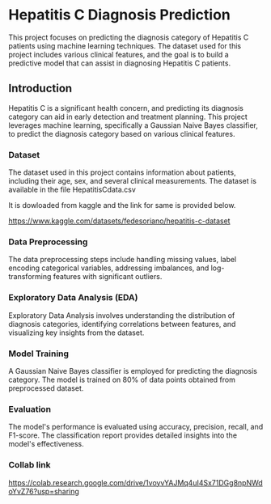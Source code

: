 
# Hepatitis C Diagnosis Prediction

This project focuses on predicting the diagnosis category of Hepatitis C patients using machine learning techniques. The dataset used for this project includes various clinical features, and the goal is to build a predictive model that can assist in diagnosing Hepatitis C patients.

## Introduction
Hepatitis C is a significant health concern, and predicting its diagnosis category can aid in early detection and treatment planning. This project leverages machine learning, specifically a Gaussian Naive Bayes classifier, to predict the diagnosis category based on various clinical features.

### Dataset 
The dataset used in this project contains information about patients, including their age, sex, and several clinical measurements. The dataset is available in the file HepatitisCdata.csv

It is dowloaded from kaggle and the link for same is provided below.

https://www.kaggle.com/datasets/fedesoriano/hepatitis-c-dataset



### Data Preprocessing
The data preprocessing steps include handling missing values, label encoding categorical variables, addressing imbalances, and log-transforming features with significant outliers.

### Exploratory Data Analysis (EDA)
Exploratory Data Analysis involves understanding the distribution of diagnosis categories, identifying correlations between features, and visualizing key insights from the dataset.

### Model Training
A Gaussian Naive Bayes classifier is employed for predicting the diagnosis category. The model is trained on 80% of data points obtained from preprocessed dataset.

### Evaluation
The model's performance is evaluated using accuracy, precision, recall, and F1-score. The classification report provides detailed insights into the model's effectiveness.


### Collab link

https://colab.research.google.com/drive/1voyvYAJMq4uI4Sx71DGg8npNWdoYvZ76?usp=sharing



